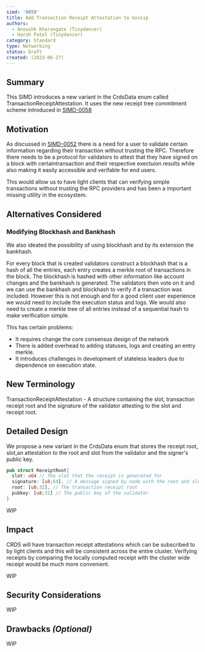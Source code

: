 ```yaml
---
simd: '0059'
title: Add Transaction Receipt Attestation to Gossip
authors:
  - Anoushk Kharangate (Tinydancer)
  - Harsh Patel (Tinydancer)
category: Standard
type: Networking
status: Draft
created: (2023-06-27)
---
```


## Summary

This SIMD introduces a new variant in the CrdsData enum called TransactionReceiptAttestation.
It uses the new receipt tree commitment scheme introduced in [SIMD-0058](https://github.com/firedancer-io/solana-improvement-documents/blob/ripatel/transaction-receipts/proposals/0058-transaction-receipts.md?plain=1)

## Motivation

As discussed in [SIMD-0052](https://github.com/tinydancer-io/solana-improvement-documents/blob/main/proposals/0052-consensus-and-transaction-proof-verification.md)
there is a need for a user to validate certain information regarding their
transaction without trusting the RPC.
Therefore there needs to be a protocol for validators to attest that they have
signed on a block with certaintransaction and their respective exectuion results
 while also making it easily accessible and verifable for end users.

This would allow us to have light clients that can verifying simple transactions
without trusting the RPC providers and has been a important missing utility in
the ecosystem.

## Alternatives Considered

### Modifying Blockhash and Bankhash

We also ideated the possibility of using blockhash and by its extension the bankhash.

For every block that is created validators construct a blockhash that is a hash of
all the entries, each entry creates a merkle root of transactions in the block.
The blockhash is hashed with other information like account changes and the bankhash
is generated. The validators then vote on it and we can use the bankhash and blockhash
to verify if a transaction was included. However this is not enough and for a good
client user experience we would need to include the execution status and logs.
We would also need to create a merkle tree of all entries instead of a sequential
hash to make verification simple.

This has certain problems:

- It requires change the core consensus design of the network
- There is added overhead to adding statuses, logs and creating an entry merkle.
- It introduces challenges in development of stateless leaders due to dependence
  on execution state.

## New Terminology

TransactionReceiptAttestation - A structure containing the slot, transaction receipt
root and the signature of the validator attesting to the slot and receipt root.

## Detailed Design

We propose a new variant in the CrdsData enum that stores
the receipt root, slot,an attestation to the root and slot
from the validator and the signer's public key.

```rust
pub struct ReceiptRoot{
  slot: u64 // The slot that the receipt is generated for
  signature: [u8;64], // A message signed by node with the root and slot as data
  root: [u8;32], // The transaction receipt root
  pubkey: [u8;32] // The public key of the validator
}
```

WIP

## Impact

CRDS will have transaction receipt attestations which can be subscribed to by
light clients and this will be consistent across the entire cluster.
Verifying receipts by comparing the locally computed receipt with the cluster
wide receipt would be much more convenient.

WIP

## Security Considerations

WIP

## Drawbacks *(Optional)*

WIP
